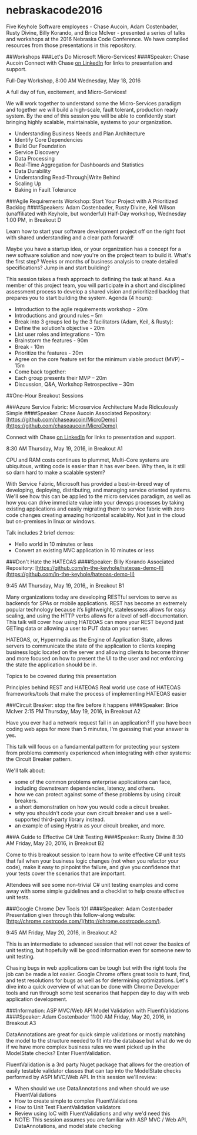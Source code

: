# nebraskacode2016
Five Keyhole Software employees - Chase Aucoin, Adam Costenbader, Rusty Divine, Billy Korando, and Brice McIver - presented a series of talks and workshops at the 2016 Nebraska Code Conference. We have compiled resources from those presentations in this repository. 

##Workshops
###Let's Do Microsoft Micro-Services!
####Speaker: Chase Aucoin
Connect with Chase [on LinkedIn](https://www.linkedin.com/in/chaseaucoin) for links to presentation and support.

Full-Day Workshop, 8:00 AM Wednesday, May 18, 2016 

A full day of fun, excitement, and Micro-Services!

We will work together to understand some the Micro-Services paradigm and together we will build a high-scale, fault tolerant, production ready system. By the end of this session you will be able to confidently start bringing highly scalable, maintainable, systems to your organization.
* Understanding Business Needs and Plan Architecture
* Identify Core Dependencies
* Build Our Foundation
* Service Discovery
* Data Processing
* Real-Time Aggregation for Dashboards and Statistics
* Data Durability
* Understanding Read-Through|Write Behind
* Scaling Up
* Baking in Fault Tolerance

###Agile Requirements Workshop: Start Your Project with A Prioritized Backlog
####Speakers: Adam Costenbader, Rusty Divine, Keil Wilson (unaffiliated with Keyhole, but wonderful)
Half-Day workshop, Wednesday 1:00 PM, in Breakout D

Learn how to start your software development project off on the right foot with shared understanding and a clear path forward!

Maybe you have a startup idea, or your organization has a concept for a new software solution and now you're on the project team to build it. What's the first step? Weeks or months of business analysis to create detailed specifications? Jump in and start building?

This session takes a fresh approach to defining the task at hand. As a member of this project team, you will participate in a short and disciplined assessment process to develop a shared vision and prioritized backlog that prepares you to start building the system. Agenda (4 hours):

* Introduction to the agile requirements workshop - 20m
* Introductions and ground rules – 5m
* Break into 3 groups led by the 3 facilitators (Adam, Keil, & Rusty):
* Define the solution's objective - 20m
* List user roles and integrations - 10m
* Brainstorm the features - 90m
* Break - 10m
* Prioritize the features - 20m
* Agree on the core feature set for the minimum viable product (MVP) – 15m
* Come back together:
* Each group presents their MVP – 20m
* Discussion, Q&A, Workshop Retrospective – 30m

##One-Hour Breakout Sessions

###Azure Service Fabric: Microservice Architecture Made Ridiculously Simple
####Speaker: Chase Aucoin 
Associated Repository: [https://github.com/chaseaucoin/MicroDemo](https://github.com/chaseaucoin/MicroDemo)

Connect with Chase [on LinkedIn](https://www.linkedin.com/in/chaseaucoin) for links to presentation and support.

8:30 AM Thursday, May 19, 2016, in Breakout A1

CPU and RAM costs continues to plummet, Multi-Core systems are ubiquitous, writing code is easier than it has ever been. Why then, is it still so darn hard to make a scalable system?

With Service Fabric, Microsoft has provided a best-in-breed way of developing, deploying, distributing, and managing service oriented systems. We'll see how this can be applied to the micro services paradigm, as well as how you can drive immediate value into your devops processes by taking existing applications and easily migrating them to service fabric with zero code changes creating amazing horizontal scalablity. Not just in the cloud but on-premises in linux or windows.

Talk includes 2 brief demos:
* Hello world in 10 minutes or less
* Convert an existing MVC application in 10 minutes or less

###Don't Hate the HATEOAS
####Speaker: Billy Korando
Associated Repository: [https://github.com/in-the-keyhole/hateoas-demo-II](https://github.com/in-the-keyhole/hateoas-demo-II)

9:45 AM Thursday, May 19, 2016,, in Breakout B1

Many organizations today are developing RESTful services to serve as backends for SPAs or mobile applications. REST has become an extremely popular technology because it’s lightweight, statelessness allows for easy scaling, and using the HTTP verbs allows for a level of self-documentation. This talk will cover how using HATEOAS can more your REST beyond just GETing data or allowing a user to PUT data on your server.

HATEOAS, or, Hypermedia as the Engine of Application State, allows servers to communicate the state of the application to clients keeping business logic located on the server and allowing clients to become thinner and more focused on how to present the UI to the user and not enforcing the state the application should be in.

Topics to be covered during this presentation

Principles behind REST and HATEOAS
Real world use case of HATEOAS
frameworks/tools that make the process of implementing HATEOAS easier

###Circuit Breaker: stop the fire before it happens
####Speaker: Brice McIver
2:15 PM Thursday, May 19, 2016, in Breakout A2

Have you ever had a network request fail in an application? If you have been coding web apps for more than 5 minutes, I'm guessing that your answer is yes.

This talk will focus on a fundamental pattern for protecting your system from problems commonly experienced when integrating with other systems: the Circuit Breaker pattern.

We'll talk about:
* some of the common problems enterprise applications can face, including downstream dependencies, latency, and others.
* how we can protect against some of these problems by using circuit breakers.
* a short demonstration on how you would code a circuit breaker.
* why you shouldn't code your own circuit breaker and use a well-supported third-party library instead.
* an example of using Hystrix as your circuit breaker, and more.
 
###A Guide to Effective C# Unit Testing
####Speaker: Rusty Divine
8:30 AM Friday, May 20, 2016, in Breakout B2

Come to this breakout session to learn how to write effective C# unit tests that fail when your business logic changes (not when you refactor your code), make it easy to pinpoint the failure, and give you confidence that your tests cover the scenarios that are important.

Attendees will see some non-trivial C# unit testing examples and come away with some simple guidelines and a checklist to help create effective unit tests.

###Google Chrome Dev Tools 101
####Speaker: Adam Costenbader
Presentation given through this follow-along website: [http://chrome.costrcode.com/](http://chrome.costrcode.com/).

9:45 AM  Friday, May 20, 2016, in Breakout A2

This is an intermediate to advanced session that will not cover the basics of unit testing, but hopefully will be good information even for someone new to unit testing.

Chasing bugs in web applications can be tough but with the right tools the job can be made a lot easier. Google Chrome offers great tools to hunt, find, and test resolutions for bugs as well as for determining optimizations. Let's dive into a quick overview of what can be done with Chrome Developer tools and run through some test scenarios that happen day to day with web application development.

###Information: ASP MVC/Web API Model Validation with FluentValidations
####Speaker: Adam Costenbader
11:00 AM Friday, May 20, 2016, in Breakout A3

DataAnnotations are great for quick simple validations or mostly matching the model to the structure needed to fit into the database but what do we do if we have more complex business rules we want picked up in the ModelState checks? Enter FluentValidation.

FluentValidation is a 3rd party Nuget package that allows for the creation of easily testable validator classes that can tap into the ModelState checks performed by ASPI MVC/Web API. In this session we'll review:

* When should we use DataAnnotations and when should we use FluentValidations
* How to create simple to complex FluentValidations
* How to Unit Test FluentValidation validators
* Review using IoC with FluentValidations and why we'd need this
* NOTE: This session assumes you are familiar with ASP MVC / Web API, DataAnnotations, and model state checking
